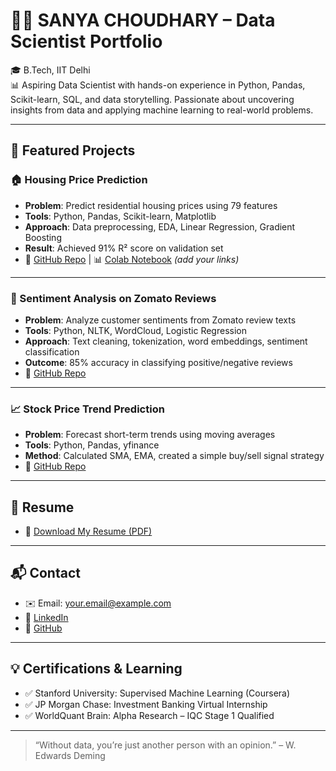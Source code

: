 # 👩‍💻 SANYA CHOUDHARY – Data Scientist Portfolio

🎓 B.Tech, IIT Delhi  
📊 Aspiring Data Scientist with hands-on experience in Python, Pandas, Scikit-learn, SQL, and data storytelling.
Passionate about uncovering insights from data and applying machine learning to real-world problems.

---

## 🔬 Featured Projects

### 🏠 Housing Price Prediction
- **Problem**: Predict residential housing prices using 79 features
- **Tools**: Python, Pandas, Scikit-learn, Matplotlib
- **Approach**: Data preprocessing, EDA, Linear Regression, Gradient Boosting
- **Result**: Achieved 91% R² score on validation set
- 🔗 [GitHub Repo](#) | 📊 [Colab Notebook](#) *(add your links)*

---

### 🧠 Sentiment Analysis on Zomato Reviews 
- **Problem**: Analyze customer sentiments from Zomato review texts
- **Tools**: Python, NLTK, WordCloud, Logistic Regression
- **Approach**: Text cleaning, tokenization, word embeddings, sentiment classification
- **Outcome**: 85% accuracy in classifying positive/negative reviews
- 🔗 [GitHub Repo](#)

---

### 📈 Stock Price Trend Prediction
- **Problem**: Forecast short-term trends using moving averages
- **Tools**: Python, Pandas, yfinance
- **Method**: Calculated SMA, EMA, created a simple buy/sell signal strategy
- 🔗 [GitHub Repo](#)

---

## 📄 Resume
- 📎 [Download My Resume (PDF)](./Sanya_Data_Scientist_Resume (1))

---

## 📬 Contact
- ✉️ Email: your.email@example.com  
- 💼 [LinkedIn](www.linkedin.com/in/sanya-choudhary-437b75217)  
- 🧠 [GitHub](https://github.com/sanyachoudhary06)

---

## 💡 Certifications & Learning
- ✅ Stanford University: Supervised Machine Learning (Coursera)
- ✅ JP Morgan Chase: Investment Banking Virtual Internship
- ✅ WorldQuant Brain: Alpha Research – IQC Stage 1 Qualified

---

> “Without data, you’re just another person with an opinion.” – W. Edwards Deming
